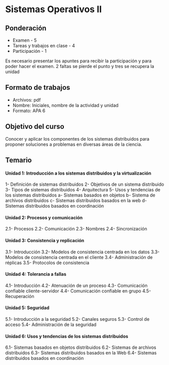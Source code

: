 # Sistemas Operativos II

## Ponderación
- Examen - 5
- Tareas y trabajos en clase - 4
- Participación - 1

Es necesario presentar los apuntes para recibir la participación y para poder hacer el examen. 2 faltas se pierde el punto y tres se recupera la unidad

## Formato de trabajos
- Archivos: pdf
- Nombre: Iniciales, nombre de la actividad y unidad
- Formato: APA 6

## Objetivo del curso
Conocer y aplicar los componentes de los sistemas distribuidos para proponer soluciones a problemas en diversas áreas de la ciencia.

## Temario
#### Unidad 1: Introducción a los sistemas distribuidos y la virtualización
1- Definición de sistemas distribuidos
2- Objetivos de un sistema distribuido
3- Tipos de sistemas distribuidos
4- Arquitectura
5- Usos y tendencias de los sistemas distribuidos
	a- Sistemas basados en objetos
	b- Sistema de archivos distribuidos
	c- Sistemas distribuidos basados en la web
	d- Sistemas distribuidos basados en coordinación
#### Unidad 2: Procesos y comunicación
2.1- Procesos
2.2- Comunicación
2.3- Nombres
2.4- Sincronización
#### Unidad 3: Consistencia y replicación
3.1- Introducción
3.2- Modelos de consistencia centrada en los datos
3.3- Modelos de consistencia centrada en el cliente
3.4- Administración de réplicas
3.5- Protocolos de consistencia
#### Unidad 4: Tolerancia a fallas
4.1- Introducción
4.2- Atenuación de un proceso
4.3- Comunicación confiable cliente-servidor
4.4- Comunicación confiable en grupo
4.5- Recuperación
#### Unidad 5: Seguridad
5.1- Introducción a la seguridad 
5.2- Canales seguros 
5.3- Control de acceso 
5.4- Administración de la seguridad 
#### Unidad 6: Usos y tendencias de los sistemas distribuidos
6.1- Sistemas basados en objetos distribuidos 
6.2- Sistemas de archivos distribuidos 
6.3- Sistemas distribuidos basados en la Web 
6.4- Sistemas distribuidos basados en coordinación 
